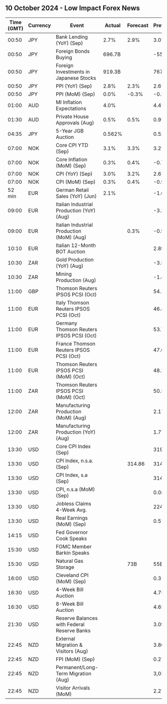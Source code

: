 ## 10 October 2024 - Low Impact Forex News

| Time (GMT) | Currency | Event | Actual | Forecast | Previous |
|------|----------|-------|--------|----------|----------|
| 00:50 | JPY | Bank Lending (YoY) (Sep) | 2.7% | 2.9% | 3.0% |
| 00:50 | JPY | Foreign Bonds Buying | 696.7B |  | -55.8B |
| 00:50 | JPY | Foreign Investments in Japanese Stocks | 919.3B |  | 767.6B |
| 00:50 | JPY | PPI (YoY) (Sep) | 2.8% | 2.3% | 2.6% |
| 00:50 | JPY | PPI (MoM) (Sep) | 0.0% | -0.3% | -0.2% |
| 01:00 | AUD | MI Inflation Expectations | 4.0% |  | 4.4% |
| 01:30 | AUD | Private House Approvals (Aug) | 0.5% | 0.5% | 0.9% |
| 04:35 | JPY | 5-Year JGB Auction | 0.562% |  | 0.521% |
| 07:00 | NOK | Core CPI YTD (Sep) | 3.1% | 3.3% | 3.2% |
| 07:00 | NOK | Core Inflation (MoM) (Sep) | 0.3% | 0.4% | -0.7% |
| 07:00 | NOK | CPI (YoY) (Sep) | 3.0% | 3.2% | 2.6% |
| 07:00 | NOK | CPI (MoM) (Sep) | 0.3% | 0.4% | -0.9% |
| 52 min | EUR | German Retail Sales (YoY) (Jun) | 2.1% |  | -1.6% |
| 09:00 | EUR | Italian Industrial Production (YoY) (Aug) |  |  | -3.3% |
| 09:00 | EUR | Italian Industrial Production (MoM) (Aug) |  | 0.3% | -0.9% |
| 10:10 | EUR | Italian 12-Month BOT Auction |  |  | 2.892% |
| 10:30 | ZAR | Gold Production (YoY) (Aug) |  |  | -3.5% |
| 10:30 | ZAR | Mining Production (Aug) |  |  | -1.4% |
| 11:00 | GBP | Thomson Reuters IPSOS PCSI (Oct) |  |  | 54.1 |
| 11:00 | EUR | Italy Thomson Reuters IPSOS PCSI (Oct) |  |  | 46.43 |
| 11:00 | EUR | Germany Thomson Reuters IPSOS PCSI (Oct) |  |  | 53.72 |
| 11:00 | EUR | France Thomson Reuters IPSOS PCSI (Oct) |  |  | 47.60 |
| 11:00 | EUR | Thomson Reuters IPSOS PCSI (MoM) (Oct) |  |  | 48.28 |
| 11:00 | ZAR | Thomson Reuters IPSOS PCSI (MoM) (Oct) |  |  | 50.50 |
| 12:00 | ZAR | Manufacturing Production (MoM) (Aug) |  |  | 2.1% |
| 12:00 | ZAR | Manufacturing Production (YoY) (Aug) |  |  | 1.7% |
| 13:30 | USD | Core CPI Index (Sep) |  |  | 319.77 |
| 13:30 | USD | CPI Index, n.s.a. (Sep) |  | 314.86 | 314.80 |
| 13:30 | USD | CPI Index, s.a (Sep) |  |  | 314.12 |
| 13:30 | USD | CPI, n.s.a (MoM) (Sep) |  |  | 0.08% |
| 13:30 | USD | Jobless Claims 4-Week Avg. |  |  | 224.25K |
| 13:30 | USD | Real Earnings (MoM) (Sep) |  |  | 0.5% |
| 14:15 | USD | Fed Governor Cook Speaks |  |  |  |
| 15:30 | USD | FOMC Member Barkin Speaks |  |  |  |
| 15:30 | USD | Natural Gas Storage |  | 73B | 55B |
| 16:00 | USD | Cleveland CPI (MoM) (Sep) |  |  | 0.3% |
| 16:30 | USD | 4-Week Bill Auction |  |  | 4.755% |
| 16:30 | USD | 8-Week Bill Auction |  |  | 4.655% |
| 21:30 | USD | Reserve Balances with Federal Reserve Banks |  |  | 3.097T |
| 22:45 | NZD | External Migration & Visitors (Aug) |  |  | 3.80% |
| 22:45 | NZD | FPI (MoM) (Sep) |  |  | 0.2% |
| 22:45 | NZD | Permanent/Long-Term Migration (Aug) |  |  | 3,030 |
| 22:45 | NZD | Visitor Arrivals (MoM) |  |  | 2.2% |
